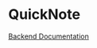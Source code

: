 # QuickNote

<a href="https://github.com/Krystofox/WebProjekt_QuickNote/tree/main/backend/README.md"> Backend Documentation </a>